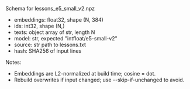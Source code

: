 Schema for lessons_e5_small_v2.npz

- embeddings: float32, shape (N, 384)
- ids: int32, shape (N,)
- texts: object array of str, length N
- model: str, expected "intfloat/e5-small-v2"
- source: str path to lessons.txt
- hash: SHA256 of input lines

Notes:
- Embeddings are L2-normalized at build time; cosine = dot.
- Rebuild overwrites if input changed; use --skip-if-unchanged to avoid.


